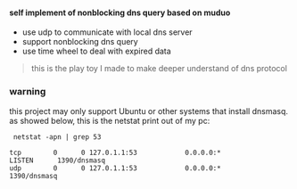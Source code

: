 #### self implement of nonblocking dns query based on muduo 

* use udp to communicate with local dns server 
* support nonblocking dns query
* use time wheel to deal with expired data 

> this is the play toy I made to make deeper understand of dns protocol 

### warning
this project may only support Ubuntu or other systems that install dnsmasq. as showed below, this is the netstat print out of my pc:

```
 netstat -apn | grep 53

tcp        0      0 127.0.1.1:53            0.0.0.0:*               LISTEN      1390/dnsmasq    
udp        0      0 127.0.1.1:53            0.0.0.0:*                           1390/dnsmasq    
```

